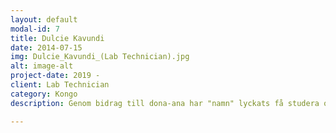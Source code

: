 ```yaml
---
layout: default
modal-id: 7
title: Dulcie Kavundi
date: 2014-07-15
img: Dulcie_Kavundi_(Lab Technician).jpg
alt: image-alt
project-date: 2019 -
client: Lab Technician
category: Kongo
description: Genom bidrag till dona-ana har "namn" lyckats få studera och på så sätt gynna samhället på lång sikt. Vi behöver mer av detta för att bidra till en stabilera region.

---
```

